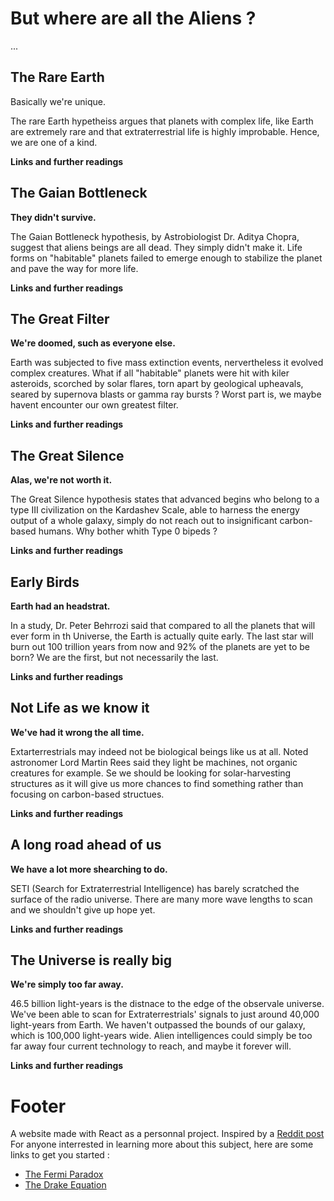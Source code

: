 # But where are all the Aliens ?
...

## The Rare Earth
Basically we're unique.

The rare Earth hypetheiss argues that planets with complex life, like Earth are extremely rare and that extraterrestrial life is highly improbable. Hence, we are one of a kind. 

**Links and further readings**

## The Gaian Bottleneck
**They didn't survive.**

The Gaian Bottleneck hypothesis, by Astrobiologist Dr. Aditya Chopra, suggest that aliens beings are all dead. They simply didn't make it. Life forms on "habitable" planets failed to emerge enough to stabilize the planet and pave the way for more life.

**Links and further readings**

## The Great Filter
**We're doomed, such as everyone else.**

Earth was subjected to five mass extinction events, nervertheless it evolved complex creatures. What if all "habitable" planets were hit with kiler asteroids, scorched by solar flares, torn apart by geological upheavals, seared by supernova blasts or gamma ray bursts ? Worst part is, we maybe havent encounter our own greatest filter.

**Links and further readings**

## The Great Silence
**Alas, we're not worth it.**

The Great Silence hypothesis states that advanced begins who belong to a type III civilization on the Kardashev Scale, able to harness the energy output of a whole galaxy, simply do not reach out to insignificant carbon-based humans. Why bother whith Type 0 bipeds ?

**Links and further readings**

## Early Birds
**Earth had an headstrat.**

In a study, Dr. Peter Behrrozi said that compared to all the planets that will ever form in th Universe, the Earth is actually quite early. The last star will burn out 100 trillion years from now and 92% of the planets are yet to be born? We are the first, but not necessarily the last.

**Links and further readings**

## Not Life as we know it
**We've had it wrong the all time.**

Extarterrestrials may indeed not be biological beings like us at all. Noted astronomer Lord Martin Rees said they light be machines, not organic creatures for example. Se we should be looking for solar-harvesting structures as it will give us more chances to find something rather than focusing on carbon-based structues.

**Links and further readings**

## A long road ahead of us
**We have a lot more shearching to do.**

SETI (Search for Extraterrestrial Intelligence) has barely scratched the surface of the radio universe. There are many more wave lengths to scan and we shouldn't give up hope yet.

**Links and further readings**

## The Universe is really big
**We're simply too far away.**

46.5 billion light-years is the distnace to the edge of the observale universe. We've been able to scan for Extraterrestrials' signals to just around 40,000 light-years from Earth. We haven't outpassed the bounds of our galaxy, which is 100,000 light-years wide. Alien intelligences could simply be too far away four current technology to reach, and maybe it forever will.

**Links and further readings**

# Footer
A website made with React as a personnal project. Inspired by a [Reddit post](https://www.reddit.com/r/space/comments/ekcg0e/found_this_a_while_ago_what_are_your_opinions/)
For anyone interrested in learning more about this subject, here are some links to get you started : 
* [The Fermi Paradox](https://en.wikipedia.org/wiki/Fermi_paradox)
* [The Drake Equation](https://en.wikipedia.org/wiki/Drake_equation)